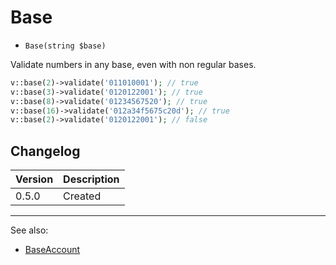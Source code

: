 # Base

- `Base(string $base)`

Validate numbers in any base, even with non regular bases.

```php
v::base(2)->validate('011010001'); // true
v::base(3)->validate('0120122001'); // true
v::base(8)->validate('01234567520'); // true
v::base(16)->validate('012a34f5675c20d'); // true
v::base(2)->validate('0120122001'); // false
```

## Changelog

Version | Description
--------|-------------
  0.5.0 | Created

***
See also:

- [BaseAccount](BaseAccount.md)

